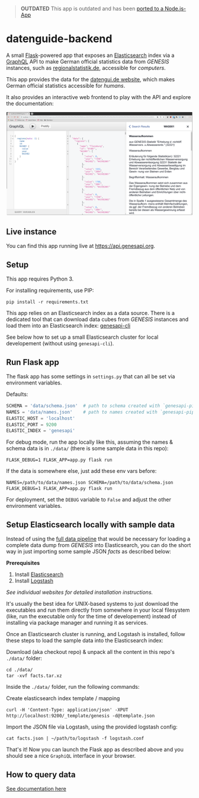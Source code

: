 > **OUTDATED** This app is outdated and has been [ported to a Node.js-App](https://github.com/datenguide/datenguide-api)

# datenguide-backend

A small [Flask](http://flask.pocoo.org/)-powered app that exposes an
[Elasticsearch](https://www.elastic.co/products/elasticsearch) index via a
[GraphQL](https://graphql.org/) API to make German official statistics data 
from *GENESIS* instances, such as 
[regionalstatistik.de](https://www.regionalstatistik.de), accessible for
*computers*.

This app provides the data for the [datengui.de website](https://datengui.de),
which makes German official statistics accessible for *humans*.

It also provides an interactive web frontend to play with the API and
explore the documentation:

![graphiql screenshot](img/graphiql.png)

## Live instance

You can find this app running live at https://api.genesapi.org.

## Setup

This app requires Python 3.

For installing requirements, use PIP:

    pip install -r requirements.txt

This app relies on an Elasticsearch index as a data source. There is a dedicated 
tool that can download data cubes from *GENESIS* instances and load them into an 
Elasticsearch index: [genesapi-cli](https://github.com/datenguide/genesapi-cli)

See below how to set up a small Elasticsearch cluster for local developement
(without using `genesapi-cli`).

## Run Flask app

The flask app has some settings in `settings.py` that can all be set via
environment variables.

Defaults:

```python
SCHEMA = 'data/schema.json'  # path to schema created with `genesapi-pipeline`
NAMES = 'data/names.json'    # path to names created with `genesapi-pipeline`
ELASTIC_HOST = 'localhost'
ELASTIC_PORT = 9200
ELASTIC_INDEX = 'genesapi'
```

For debug mode, run the app locally like this, assuming the names & schema
data is in `./data/` (there is some sample data in this repo):

    FLASK_DEBUG=1 FLASK_APP=app.py flask run

If the data is somewhere else, just add these env vars before:

    NAMES=/path/to/data/names.json SCHEMA=/path/to/data/schema.json FLASK_DEBUG=1 FLASK_APP=app.py flask run

For deployment, set the `DEBUG` variable to `False` and adjust the other 
environment variables.

## Setup Elasticsearch locally with sample data

Instead of using the [full data
pipeline](https://github.com/datenguide/genesapi-cli) that would be necessary
for loading a complete data dump from *GENESIS* into Elasticsearch, you can do
the short way in just importing some sample JSON *facts* as described below:

**Prerequisites**

1. Install [Elasticsearch](https://www.elastic.co/downloads/elasticsearch)
2. Install [Logstash](https://www.elastic.co/downloads/logstash)

*See individual websites for detailed installation instructions.*

It's usually the best idea for UNIX-based systems to just download the
executables and run them directly from somewhere in your local filesystem
(like, run the executable only for the time of developement) instead of
installing via package manager and running it as services.

Once an Elasticsearch cluster is running, and Logstash is installed, follow
these steps to load the sample data into the Elasticsearch index:

Download (aka checkout repo) & unpack all the content in this repo's `./data/`
folder:

    cd ./data/
    tar -xvf facts.tar.xz

Inside the `./data/` folder, run the following commands:

Create elasticsearch index template / mapping

    curl -H 'Content-Type: application/json' -XPUT http://localhost:9200/_template/genesis -d@template.json

Import the JSON file via Logstash, using the provided logstash config:

    cat facts.json | ~/path/to/logstash -f logstash.conf

That's it! Now you can launch the Flask app as described above and you should see a
nice `GraphiQL` interface in your browser.

## How to query data

[See documentation here](https://github.com/datenguide/datenguide/blob/master/docs/_api-docs/api_docs.md)
